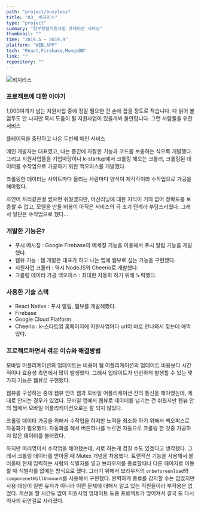 ```yaml
---
path: "project/busyless"
title: "03__비지리스"
type: "project"
summary: "정부창업지원사업 큐레이션 서비스"
thumbnail: ""
time: "2019.5 ~ 2019.9"
platform: "WEB,APP"
tech: "React,Firebase,MongoDB"
link: ""
repository: ""
---
```

![비지리스](https://drive.google.com/uc?export=download&id=1cYkoaEZa9aNHL9l7ohEUIgWIQDp3Volg)

### 프로젝트에 대한 이야기
1,000여개가 넘는 지원사업 중에 정말 필요한 건 손에 꼽을 정도로 적습니다. 다 읽어 볼 엄두도 안 나지만 혹시 도움이 될 지원사업이 있을까봐 불안합니다. 그런 사람들을 위한 서비스

플레이픽을 중단하고 나온 두번째 메인 서비스

메인 개발자는 대표였고, 나는 중간에 자잘한 기능과 코드를 보충하는 식으록 개발했다. 그리고 지원사업들을 기업마당이나 k-startup에서 크롤링 해오는 크롤러, 크롤링된 데이터를 수작업으로 가공하기 위한 백오피스를 개발했다.

크롤링한 데이터는 사이트마다 올리는 사람마다 양식이 제각각이라 수작업으로 가공을 해야했다.

자연어 처리같은걸 썼으면 쉬웠겠지만, 머신러닝에 대한 지식이 거의 없어 정확도를 보증할 수 없고, 모델을 만들 비용이 아직은 서비스의 극 초기 단계라 부담스러웠다. 그래서 일단은 수작업으로 했다...

### 개발한 기능은?
* 푸시 메시징 : Google Firebase의 메세징 기능을 이용해서 푸시 알림 기능을 개발했다.
* 웹뷰 기능 : 웹 개발은 대표가 하고 나는 앱에 웹뷰로 심는 기능을 구현했다.
* 지원사업 크롤러 : 역시 NodeJS와 Cheerio로 개발했다.
* 크롤링 데이터 가공 백오피스 : 최대한 자동화 하기 위해 노력했다.

### 사용한 기술 스택
* React Native : 푸시 알림, 웹뷰를 개발해봤다.
* Firebase
* Google Cloud Platform
* Cheerio : k-스타트업 홈페이지에 지원사업마다 url이 바로 안나와서 찾는데 애먹었다.

### 프로젝트하면서 겪은 이슈와 해결방법
모바일 어플리케이션의 업데이트는 비용이 웹 어플리케이션의 업데이트 비용보다 시간적이나 효용성 측면에서 많이 발생했다. 그래서 업데이트가 빈번하게 발생할 수 있는 몇가지 기능은 웹뷰로 구현했다.

웹뷰를 구성하는 중에 웹뷰 안의 웹과 모바일 어플리케이션 간의 통신을 해야했는데, 제대로 안되는 경우가 있었다. 모바일 앱에서 웹뷰로 데이터를 넘기는 건 쉬웠지만 웹뷰 안의 웹에서 모바일 어플리케이션으로는 잘 되지 않았다.

크롤링 데이터 가공을 위해서 수작업을 하지만 노력을 최소화 하기 위해서 백오피스로 자동화가 필요했다. 자동화를 해서 버튼하나를 누르면 자동으로 크롤링 한 것중 가공하지 않은 데이터를 불러왔다.

하지만 여러명이서 수작업을 해야했는데, 서로 하는게 겹칠 수도 있겠다고 생각했다. 그래서 크롤링 데이터를 받아올 때 Mutex 개념을 차용했다. 트랜잭션 기능을 사용해서 불러올때 현재 입력하는 사람의 식별자를 넣고
브라우저를 종료할때나 다른 페이지로 이동할 때 식별자를 없애는 방식으로 했다. 그러기 위해서 브라우저의 `onbeforeunload`와 `componenetWillUnmount`를 사용해서 구현했다. 완벽하게 종료를 감지할 수는 없었지만 사용 대상이
일반 유저가 아니라 이런 문제에 대해서 알고 있는 직원들이라 부작용은 없었다. 개선을 할 시간도 없이 지원사업 업데이트 도중 프로젝트가 엎어져서 결국 또 다시 역사의 뒤안길로 사라졌다.
